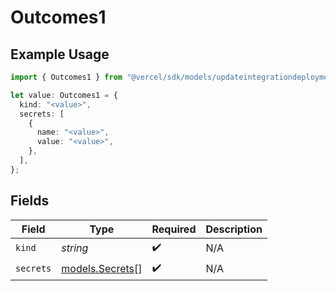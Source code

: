 # Outcomes1

## Example Usage

```typescript
import { Outcomes1 } from "@vercel/sdk/models/updateintegrationdeploymentactionop.js";

let value: Outcomes1 = {
  kind: "<value>",
  secrets: [
    {
      name: "<value>",
      value: "<value>",
    },
  ],
};
```

## Fields

| Field                                    | Type                                     | Required                                 | Description                              |
| ---------------------------------------- | ---------------------------------------- | ---------------------------------------- | ---------------------------------------- |
| `kind`                                   | *string*                                 | :heavy_check_mark:                       | N/A                                      |
| `secrets`                                | [models.Secrets](../models/secrets.md)[] | :heavy_check_mark:                       | N/A                                      |
